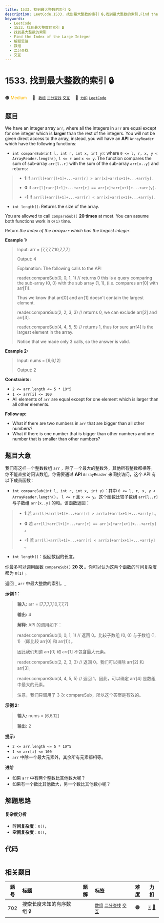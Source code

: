 ```yaml
---
title: 1533. 找到最大整数的索引 🔒
description: LeetCode,1533. 找到最大整数的索引 🔒,找到最大整数的索引,Find the Index of the Large Integer,解题思路,数组,二分查找,交互
keywords:
  - LeetCode
  - 1533. 找到最大整数的索引 🔒
  - 找到最大整数的索引
  - Find the Index of the Large Integer
  - 解题思路
  - 数组
  - 二分查找
  - 交互
---
```


# 1533. 找到最大整数的索引 🔒

🟠 <font color=#ffb800>Medium</font>&emsp; 🔖&ensp; [`数组`](/tag/array.md) [`二分查找`](/tag/binary-search.md) [`交互`](/tag/interactive.md)&emsp; 🔗&ensp;[`力扣`](https://leetcode.cn/problems/find-the-index-of-the-large-integer) [`LeetCode`](https://leetcode.com/problems/find-the-index-of-the-large-integer)

## 题目

We have an integer array `arr`, where all the integers in `arr` are equal
except for one integer which is **larger** than the rest of the integers. You
will not be given direct access to the array, instead, you will have an
**API** `ArrayReader` which have the following functions:

  * `int compareSub(int l, int r, int x, int y)`: where `0 <= l, r, x, y < ArrayReader.length()`, `l <= r and` `x <= y`. The function compares the sum of sub-array `arr[l..r]` with the sum of the sub-array `arr[x..y]` and returns: 
> 
> * **1** if `arr[l]+arr[l+1]+...+arr[r] > arr[x]+arr[x+1]+...+arr[y]`.
> 
> * **0** if `arr[l]+arr[l+1]+...+arr[r] == arr[x]+arr[x+1]+...+arr[y]`.
> 
> * **-1** if `arr[l]+arr[l+1]+...+arr[r] < arr[x]+arr[x+1]+...+arr[y]`.
  * `int length()`: Returns the size of the array.

You are allowed to call `compareSub()` **20 times** at most. You can assume
both functions work in `O(1)` time.

Return _the index of the array`arr` which has the largest integer_.



**Example 1:**

> Input: arr = [7,7,7,7,10,7,7,7]
> 
> Output: 4
> 
> Explanation: The following calls to the API
> 
> reader.compareSub(0, 0, 1, 1) // returns 0 this is a query comparing the sub-array (0, 0) with the sub array (1, 1), (i.e. compares arr[0] with arr[1]).
> 
> Thus we know that arr[0] and arr[1] doesn't contain the largest element.
> 
> reader.compareSub(2, 2, 3, 3) // returns 0, we can exclude arr[2] and arr[3].
> 
> reader.compareSub(4, 4, 5, 5) // returns 1, thus for sure arr[4] is the largest element in the array.
> 
> Notice that we made only 3 calls, so the answer is valid.

**Example 2:**

> Input: nums = [6,6,12]
> 
> Output: 2

**Constraints:**

  * `2 <= arr.length <= 5 * 10^5`
  * `1 <= arr[i] <= 100`
  * All elements of `arr` are equal except for one element which is larger than all other elements.



**Follow up:**

  * What if there are two numbers in `arr` that are bigger than all other numbers?
  * What if there is one number that is bigger than other numbers and one number that is smaller than other numbers?


## 题目大意

我们有这样一个整数数组 `arr` ，除了一个最大的整数外，其他所有整数都相等。你不能直接访问该数组，你需要通过 **API** `ArrayReader`
来间接访问，这个 API 有以下成员函数：

  * `int compareSub(int l, int r, int x, int y)`：其中 `0 <= l, r, x, y < ArrayReader.length()`， `l <= r` 且 `x <= y`。这个函数比较子数组 `arr[l..r]` 与子数组 `arr[x..y]` 的和。该函数返回： 
> 
> * **1**  若 `arr[l]+arr[l+1]+...+arr[r] > arr[x]+arr[x+1]+...+arr[y]` 。
> 
> * **0**  若 `arr[l]+arr[l+1]+...+arr[r] == arr[x]+arr[x+1]+...+arr[y]` 。
> 
> * **-1**  若 `arr[l]+arr[l+1]+...+arr[r] < arr[x]+arr[x+1]+...+arr[y]` 。
  * `int length()`：返回数组的长度。

你最多可以调用函数 `compareSub()` **20 次** 。你可以认为这两个函数的时间复杂度都为 `O(1)` 。

返回 _ `arr` 中最大整数的索引。_



**示例 1：**

> 
> 
> 
> 
> 
> **输入:** arr = [7,7,7,7,10,7,7,7]
> 
> **输出:** 4
> 
> **解释:** API 的调用如下：
> 
> reader.compareSub(0, 0, 1, 1) // 返回 0。比较子数组 (0, 0) 与子数组 (1, 1) （即比较 arr[0] 和 arr[1]）。
> 
> 因此我们知道 arr[0] 和 arr[1] 不包含最大元素。
> 
> reader.compareSub(2, 2, 3, 3) // 返回 0。我们可以排除 arr[2] 和 arr[3]。
> 
> reader.compareSub(4, 4, 5, 5) // 返回 1。因此，可以确定 arr[4] 是数组中最大的元素。
> 
> 注意，我们只调用了 3 次 compareSub，所以这个答案是有效的。
> 
> 

**示例 2:**

> 
> 
> 
> 
> 
> **输入:** nums = [6,6,12]
> 
> **输出:** 2
> 
> 



**提示:**

  * `2 <= arr.length <= 5 * 10^5`
  * `1 <= arr[i] <= 100`
  * `arr` 中除一个最大元素外，其余所有元素都相等。



**进阶**

  * 如果 `arr` 中有两个整数比其他数大呢？
  * 如果有一个数比其他数大，另一个数比其他数小呢？


## 解题思路

#### 复杂度分析

- **时间复杂度**：`O()`，
- **空间复杂度**：`O()`，

## 代码

```javascript

```

## 相关题目

<!-- prettier-ignore -->
| 题号 | 标题 | 题解 | 标签 | 难度 | 力扣 |
| :------: | :------ | :------: | :------ | :------: | :------: |
| 702 | 搜索长度未知的有序数组 🔒 |  |  [`数组`](/tag/array.md) [`二分查找`](/tag/binary-search.md) [`交互`](/tag/interactive.md) | 🟠 | [🀄️](https://leetcode.cn/problems/search-in-a-sorted-array-of-unknown-size) [🔗](https://leetcode.com/problems/search-in-a-sorted-array-of-unknown-size) |